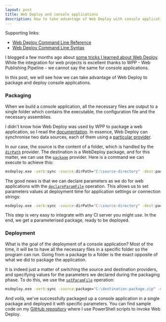 ```yaml
---
layout: post
title: Web Deploy and console applications
description: How to take advantage of Web Deploy with console applications
---
```


Supporting links:

 - [Web Deploy Command Line Reference](https://technet.microsoft.com/en-us/library/dd568991.aspx)
 - [Web Deploy Command Line Syntax](https://technet.microsoft.com/en-us/library/dd569106.aspx)

I blogged a few months ago about [some tricks I learned about Web Deploy](/2016/11/18/recent-findings-with-web-deploy/). While the integration for web projects is excellent thanks to WPP - Web Publishing Pipeline - we cannot say the same for console applications.

In this post, we will see how we can take advantage of Web Deploy to package and deploy console applications.

### Packaging

When we build a console application, all the necessary files are output to a single folder which contains the executable, the configuration file and the necessary assemblies.

I didn't know how Web Deploy was used by WPP to package a web application, so I read the [documentation](https://technet.microsoft.com/en-us/library/dd569106.aspx). In essence, Web Deploy can synchronise two data sources, each of them using a [particular provider](https://technet.microsoft.com/en-us/library/dd569040.aspx).

In our case, the source is the content of a folder, which is handled by the [`dirPath`](https://technet.microsoft.com/en-us/library/ee207412.aspx) provider. The destination is a WebDeploy package, and for this matter, we can use the [`package`](https://technet.microsoft.com/en-us/library/dd569019.aspx) provider. Here is a command we can execute to achieve this:

```cmd
msdeploy.exe -verb:sync -source:dirPath="C:\source-directory" -dest:package="C:\destination-package.zip"
```

The good news is that we can declare parameters as we do for web applications with the [`declareParamFile`](https://technet.microsoft.com/en-us/library/dd569089.aspx) operation. This allows us to set parameters values at deployment time for application settings or connection strings:

```cmd
msdeploy.exe -verb:sync -source:dirPath="C:\source-directory" -dest:package="C:\destination-package.zip" -declareParamFile:"C:\parameters.xml"
```

This step is very easy to integrate with any CI server you might use. In the end, we get a parameterised package, ready to be deployed.

### Deployment

What is the goal of the deployment of a console application? Most of the time, it will be to have all the necessary files in a specific folder so the program can run. Going from a package to a folder is the exact opposite of what we did to package the application.

It is indeed just a matter of switching the source and destination providers, and specifying values for the parameters we declared during the packaging phase. To do this, we use the [`setParamFile`](https://technet.microsoft.com/en-us/library/dd569089.aspx) operation:

```cmd
msdeploy.exe -verb:sync -source:package="C:\destination-package.zip" -dest:dirPath="C:\destination-folder" -setParamFile:"C:\parameters-values.xml"
```

And voilà, we've successfully packaged up a console application in a single package and deployed it with specific parameters. You can find sample code on my [GitHub repository](https://github.com/mderriey/web-deploy-console-applications) where I use PowerShell scripts to invoke Web Deploy.